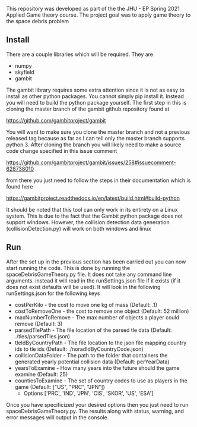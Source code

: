 This repository was developed as part of the the JHU - EP Spring 2021 Applied Game theory course. The project goal was to apply game theory to the space debris problem 

## Install 
There are a couple libraries which will be required. They are

- numpy
- skyfield
- gambit

The gambit library requires some extra attention since it is not as easy to install as other python packages. You cannot simply pip install it. Instead you will need to build the python package yourself. 
The first step in this is cloning the master branch of the gambit github repository found at 

https://github.com/gambitproject/gambit

You will want to make sure you clone the master branch and not a previous released tag because as far as I can tell only the master branch supports python 3. After cloning the branch you will likely need to make a source code change specified in this issue comment 

https://github.com/gambitproject/gambit/issues/258#issuecomment-628738010  

from there you just need to follow the steps in their documentation which is found here

https://gambitproject.readthedocs.io/en/latest/build.html#build-python


It should be noted that this tool can only work in its entirety on a Linux system. This is due to the fact that the Gambit python package does not support windows. However, the collision detection data generation (collisionDetection.py) will work on both windows and linux

## Run
After the set up in the previous section has been carried out you can now start running the code. This is done by running the spaceDebrisGameTheory.py file. It does not take any command line arguments. instead it will read in the runSettings.json file if it exists (if it does not exist defaults will be used). It will look in the following runSettings.json for the following keys 

- costPerKilo - the cost to move one kg of mass (Default: .1)
- costToRemoveOne - the cost to remove one object (Default: 52 million)
- maxNumberToRemove - The max number of objects a player could remove (Default: 3)
- parsedTlePath - The file location of the parsed tle data (Default: ./tles/parsedTles.json)
- tleIdByCountryPath - The file location to the json file mapping country ids to tle ids (Default: ./noradIdByCountryCode.json)
- collisionDataFolder - The path to the folder that containers the generated yearly potential collision data (Default: perYearData)
- yearsToExamine - How many years into the future should the game examine (Default: 25)
- countiesToExamine - The set of country codes to use as players in the game (Default: ["US", "PRC", "JPN"])
    - Options ['PRC', 'IND', 'JPN', 'CIS', 'SKOR', 'US', 'ESA'] 

Once you have specificized your desired options then you just need to run spaceDebrisGameTheory.py. The results along with status, warning, and error messages will output in the console. 
